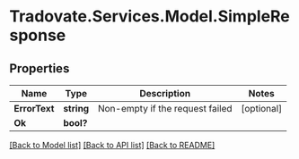# Tradovate.Services.Model.SimpleResponse
## Properties

Name | Type | Description | Notes
------------ | ------------- | ------------- | -------------
**ErrorText** | **string** | Non-empty if the request failed | [optional] 
**Ok** | **bool?** |  | 

[[Back to Model list]](../README.md#documentation-for-models) [[Back to API list]](../README.md#documentation-for-api-endpoints) [[Back to README]](../README.md)


